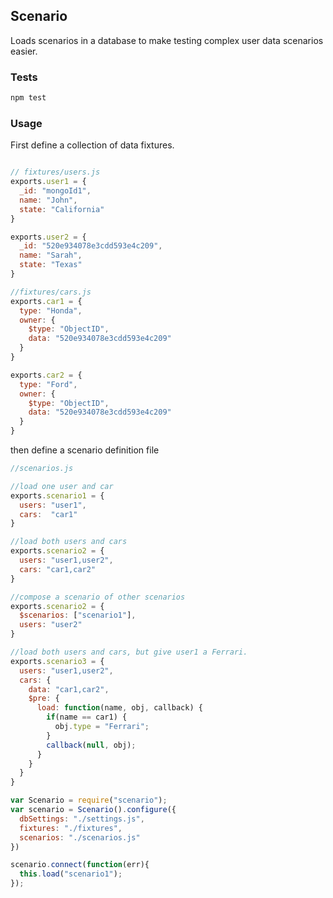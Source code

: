 ## Scenario

Loads scenarios in a database to make testing complex user data scenarios easier.


### Tests
```bash
npm test
```

### Usage
First define a collection of data fixtures.
```javascript

// fixtures/users.js
exports.user1 = {
  _id: "mongoId1",
  name: "John",
  state: "California"
}

exports.user2 = {
  _id: "520e934078e3cdd593e4c209",
  name: "Sarah",
  state: "Texas"
}

//fixtures/cars.js
exports.car1 = {
  type: "Honda",
  owner: {
    $type: "ObjectID",
    data: "520e934078e3cdd593e4c209"
  }
}

exports.car2 = {
  type: "Ford",
  owner: {
    $type: "ObjectID",
    data: "520e934078e3cdd593e4c209"
  }
}

```


then define a scenario definition file

```javascript
//scenarios.js

//load one user and car
exports.scenario1 = {
  users: "user1",
  cars:  "car1"
}

//load both users and cars
exports.scenario2 = {
  users: "user1,user2",
  cars: "car1,car2"
}

//compose a scenario of other scenarios
exports.scenario2 = {
  $scenarios: ["scenario1"],
  users: "user2"
}

//load both users and cars, but give user1 a Ferrari.
exports.scenario3 = {
  users: "user1,user2",
  cars: {
    data: "car1,car2",
    $pre: {
      load: function(name, obj, callback) {
        if(name == car1) {
          obj.type = "Ferrari";
        }
        callback(null, obj);
      }
    }
  }
}
```

```javascript
var Scenario = require("scenario");
var scenario = Scenario().configure({
  dbSettings: "./settings.js",
  fixtures: "./fixtures",
  scenarios: "./scenarios.js"
})

scenario.connect(function(err){
  this.load("scenario1");
});
```
